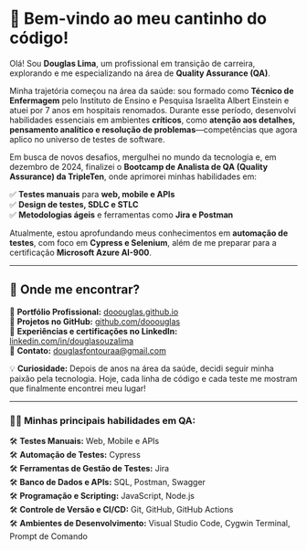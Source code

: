 # 👋 Bem-vindo ao meu cantinho do código!  

Olá! Sou **Douglas Lima**, um profissional em transição de carreira, explorando e me especializando na área de **Quality Assurance (QA)**.  

Minha trajetória começou na área da saúde: sou formado como **Técnico de Enfermagem** pelo Instituto de Ensino e Pesquisa Israelita Albert Einstein e atuei por 7 anos em hospitais renomados. Durante esse período, desenvolvi habilidades essenciais em ambientes **críticos**, como **atenção aos detalhes, pensamento analítico e resolução de problemas**—competências que agora aplico no universo de testes de software.  

Em busca de novos desafios, mergulhei no mundo da tecnologia e, em dezembro de 2024, finalizei o **Bootcamp de Analista de QA (Quality Assurance) da TripleTen**, onde aprimorei minhas habilidades em:  

✅ **Testes manuais** para **web, mobile e APIs**  
✅ **Design de testes, SDLC e STLC**  
✅ **Metodologias ágeis** e ferramentas como **Jira e Postman**  

Atualmente, estou aprofundando meus conhecimentos em **automação de testes**, com foco em **Cypress e Selenium**, além de me preparar para a certificação **Microsoft Azure AI-900**.  

---

## 🚀 Onde me encontrar?  

🔗 **Portfólio Profissional:** [dooouglas.github.io](https://dooouglas.github.io/)  
🔗 **Projetos no GitHub:** [github.com/dooouglas](https://github.com/dooouglas)  
🔗 **Experiências e certificações no LinkedIn:** [linkedin.com/in/douglasouzalima](https://linkedin.com/in/douglasouzalima)  
📧 **Contato:** douglasfontouraa@gmail.com  

💡 **Curiosidade:** Depois de anos na área da saúde, decidi seguir minha paixão pela tecnologia. Hoje, cada linha de código e cada teste me mostram que finalmente encontrei meu lugar!  

---

### **👨‍💻 Minhas principais habilidades em QA:**  

🛠 **Testes Manuais:** Web, Mobile e APIs  
🛠 **Automação de Testes:** Cypress  
🛠 **Ferramentas de Gestão de Testes:** Jira  
🛠 **Banco de Dados e APIs:** SQL, Postman, Swagger  
🛠 **Programação e Scripting:** JavaScript, Node.js  
🛠 **Controle de Versão e CI/CD:** Git, GitHub, GitHub Actions  
🛠 **Ambientes de Desenvolvimento:** Visual Studio Code, Cygwin Terminal, Prompt de Comando  
